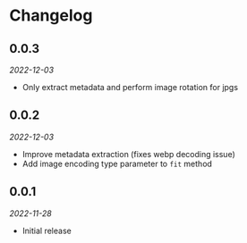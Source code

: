 # Changelog

## 0.0.3

_2022-12-03_

* Only extract metadata and perform image rotation for jpgs

## 0.0.2

_2022-12-03_

* Improve metadata extraction (fixes webp decoding issue)
* Add image encoding type parameter to `fit` method

## 0.0.1

_2022-11-28_

* Initial release